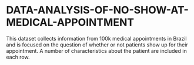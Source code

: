 # DATA-ANALYSIS-OF-NO-SHOW-AT-MEDICAL-APPOINTMENT
This dataset collects information from 100k medical appointments in Brazil and is focused on the question of whether or not patients show up for their appointment. A number of characteristics about the patient are included in each row.
